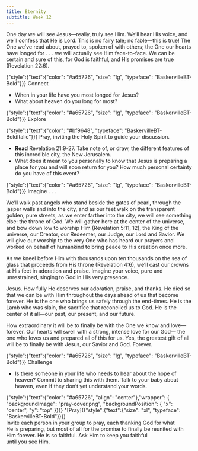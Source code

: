 ```yaml
---
title: Eternity
subtitle: Week 12
---
```


One day we will see Jesus—really, truly see Him. We’ll hear His voice, and we’ll confess that He is Lord. This is no fairy tale; no fable—this is true! The One we’ve read about, prayed to, spoken of with others; the One our hearts have longed for . . . we will actually see Him face-to-face. We can be certain and sure of this, for God is faithful, and His promises are true (Revelation 22:6).

{"style":{"text":{"color": "#a65726", "size": "lg", "typeface": "BaskervilleBT-Bold"}}}
Connect

+ When in your life have you most longed for Jesus?
+ What about heaven do you long for most?

{"style":{"text":{"color": "#a65726", "size": "lg", "typeface": "BaskervilleBT-Bold"}}}
Explore

{"style":{"text":{"color": "#bf9648", "typeface": "BaskervilleBT-BoldItalic"}}}
Pray, inviting the Holy Spirit to guide your discussion.

+ **Read** Revelation 21:9-27. Take note of, or draw, the different features of this incredible city, the New Jerusalem.
+ What does it mean to you personally to know that Jesus is preparing a place for you and will soon return for you? How much personal certainty do you have of this event?

{"style":{"text":{"color": "#a65726", "size": "lg", "typeface": "BaskervilleBT-Bold"}}}
Imagine . . .

We’ll walk past angels who stand beside the gates of pearl, through the jasper walls and into the city, and as our feet walk on the transparent golden, pure streets, as we enter farther into the city, we will see something else: the throne of God. We will gather here at the center of the universe, and bow down low to worship Him (Revelation 5:11, 12), the King of the universe, our Creator, our Redeemer, our Judge, our Lord and Savior. We will give our worship to the very One who has heard our prayers and worked on behalf of humankind to bring peace to His creation once more.

As we kneel before Him with thousands upon ten thousands on the sea of glass that proceeds from His throne (Revelation 4:6), we’ll cast our crowns at His feet in adoration and praise. Imagine your voice, pure and unrestrained, singing to God in His very presence.

Jesus. How fully He deserves our adoration, praise, and thanks. He died so that we can be with Him throughout the days ahead of us that become forever. He is the one who brings us safely through the end-times. He is the Lamb who was slain, the sacrifice that reconciled us to God. He is the center of it all—our past, our present, and our future.

How extraordinary it will be to finally be with the One we know and love—forever. Our hearts will swell with a strong, intense love for our God— the one who loves us and prepared all of this for us. Yes, the greatest gift of all will be to finally be with Jesus, our Savior and God. Forever.

{"style":{"text":{"color": "#a65726", "size": "lg", "typeface": "BaskervilleBT-Bold"}}}
Challenge

+ Is there someone in your life who needs to hear about the hope of heaven? Commit to sharing this with them. Talk to your baby about heaven, even if they don’t yet understand your words.

{"style":{"text":{"color": "#a65726", "align": "center"},"wrapper": { "backgroundImage": "pray-cover.png", "backgroundPosition": { "x": "center", "y": "top" }}}}
^[Pray]({"style":{"text":{"size": "xl", "typeface": "BaskervilleBT-Bold"}}})\
Invite each person in your group to pray, each thanking God for what\
He is preparing, but most of all for the promise to finally be reunited with\
Him forever. He is so faithful. Ask Him to keep you faithful\
until you see Him.